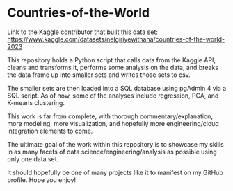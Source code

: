 # Countries-of-the-World

Link to the Kaggle contributor that built this data set: https://www.kaggle.com/datasets/nelgiriyewithana/countries-of-the-world-2023

This repository holds a Python script that calls data from the Kaggle API, cleans and transforms it, performs some analysis on the data, and breaks the data frame up into smaller sets and writes those sets to csv.

The smaller sets are then loaded into a SQL database using pgAdmin 4 via a SQL script. As of now, some of the analyses include regression, PCA, and K-means clustering.

This work is far from complete, with thorough commentary/explanation, more modeling, more visualization, and hopefully more engineering/cloud integration elements to come.

The ultimate goal of the work within this repository is to showcase my skills in as many facets of data science/engineering/analysis as possible using only one data set.

It should hopefully be one of many projects like it to manifest on my GitHub profile. Hope you enjoy!